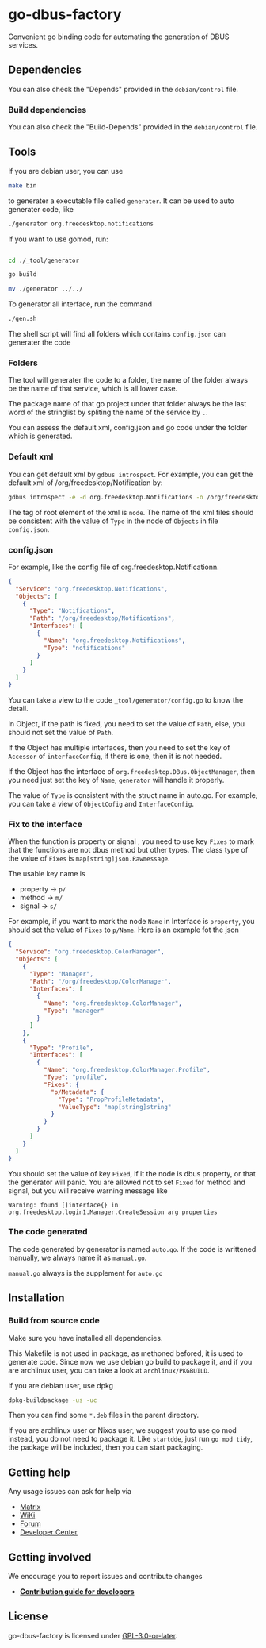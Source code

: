 # go-dbus-factory

Convenient go binding code for automating the generation of DBUS services.

## Dependencies
You can also check the "Depends" provided in the `debian/control` file.

### Build dependencies
You can also check the "Build-Depends" provided in the `debian/control` file.

## Tools

If you are debian user, you can use

```bash
make bin
```

to generater a executable file called `generater`. It can be used to auto generater code, like

```bash
./generator org.freedesktop.notifications
```

If you want to use gomod, run:

```bash

cd ./_tool/generator

go build

mv ./generator ../../
```

To generator all interface, run the command

```bash
./gen.sh
```

The shell script will find all folders which contains `config.json` can generater the code

### Folders

The tool will generater the code to a folder, the name of the folder always be the name of that service, which is all lower case.

The package name of that go project under that folder always be the last word of the stringlist by spliting the name of the service by `.`.

You can assess the default xml, config.json and go code under the folder which is generated.

### Default xml

You can get default xml by `gdbus introspect`. For example, you can get the default xml of /org/freedesktop/Notification by:

```bash
gdbus introspect -e -d org.freedesktop.Notifications -o /org/freedesktop/Notifications -x > Notifications.xml
```

The tag of root element of the xml is `node`. The name of the xml files should be consistent with the value of `Type` in the node of `Objects` in file `config.json`.

### config.json

For example, like the config file of org.freedesktop.Notificationn.
```json
{
  "Service": "org.freedesktop.Notifications",
  "Objects": [
    {
      "Type": "Notifications",
      "Path": "/org/freedesktop/Notifications",
      "Interfaces": [
        {
          "Name": "org.freedesktop.Notifications",
          "Type": "notifications"
        }
      ]
    }
  ]
}
```

You can take a view to the code `_tool/generator/config.go` to know the detail.

In Object, if the path is fixed, you need to set the value of `Path`, else, you should not set the value of `Path`.

If the Object has multiple interfaces, then you need to set the key of `Accessor` of `interfaceConfig`, if there is one, then it is not needed.

If the Object has the interface of `org.freedesktop.DBus.ObjectManager`, then you need just set the key of `Name`, `generator` will handle it properly.

The value of `Type` is consistent with the struct name in auto.go. For example, you can take a view of `ObjectCofig` and `InterfaceConfig`.

### Fix to the interface

When the function is property or signal , you need to use key `Fixes` to mark that the functions are not dbus method but other types. The class type of the value of `Fixes` is `map[string]json.Rawmessage`.

The usable key name is

* property -> `p/`
* method -> `m/`
* signal -> `s/`

For example, if you want to mark the node `Name` in Interface is `property`, you should set the value of `Fixes` to `p/Name`. Here is an example fot the json

```json
{
  "Service": "org.freedesktop.ColorManager",
  "Objects": [
    {
      "Type": "Manager",
      "Path": "/org/freedesktop/ColorManager",
      "Interfaces": [
        {
          "Name": "org.freedesktop.ColorManager",
          "Type": "manager"
        }
      ]
    },
    {
      "Type": "Profile",
      "Interfaces": [
        {
          "Name": "org.freedesktop.ColorManager.Profile",
          "Type": "profile",
          "Fixes": {
            "p/Metadata": {
              "Type": "PropProfileMetadata",
              "ValueType": "map[string]string"
            }
          }
        }
      ]
    }
  ]
}
```

You should set the value of key `Fixed`, if it the node is dbus property, or that the generator will panic. You are allowed not to set `Fixed` for method and signal, but you will receive warning message like

```
Warning: found []interface{} in org.freedesktop.login1.Manager.CreateSession arg properties
```

### The code generated
The code generated by generator is named `auto.go`. If the code is writtened manually, we always name it as `manual.go`.

`manual.go` always is the supplement for `auto.go`

## Installation

### Build from source code

Make sure you have installed all dependencies.

This Makefile is not used in package, as methoned befored, it is used to generate code. Since now we use debian go build to package it, and if you are archlinux user, you can take a look at `archlinux/PKGBUILD`.

If you are debian user, use dpkg

```bash
dpkg-buildpackage -us -uc
```

Then you can find some `*.deb` files in the parent directory.

If you are archlinux user or Nixos user, we suggest you to use go mod instead, you do not need to package it. Like `startdde`, just run `go mod tidy`, the package will be included, then you can start packaging.


## Getting help

Any usage issues can ask for help via

* [Matrix](https://matrix.to/#/#deepin-community:matrix.org)
* [WiKi](https://wiki.deepin.org)
* [Forum](https://bbs.deepin.org)
* [Developer Center](https://github.com/linuxdeepin/developer-center/issues) 

## Getting involved

We encourage you to report issues and contribute changes

- [**Contribution guide for developers**](https://github.com/linuxdeepin/developer-center/wiki/Contribution-Guidelines-for-Developers-en) 

## License
go-dbus-factory is licensed under [GPL-3.0-or-later](LICENSE).
